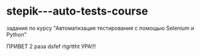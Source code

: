 # stepik---auto-tests-course
задания по курсу "Автоматизация тестирования с помощью Selenium и Python"

ПРИВЕТ 2 раза
dsfef
rtgrttht
УРА!!!
